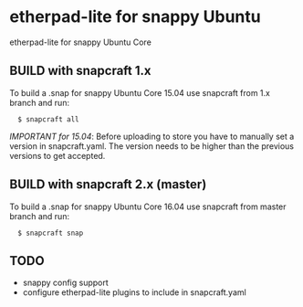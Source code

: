 # etherpad-lite for snappy Ubuntu

etherpad-lite for snappy Ubuntu Core

## BUILD with snapcraft 1.x

To build a .snap for snappy Ubuntu Core 15.04 use snapcraft from 1.x branch and
run:

```
  $ snapcraft all
```

*IMPORTANT for 15.04*: Before uploading to store you have to manually set a
version in snapcraft.yaml. The version needs to be higher than the previous
versions to get accepted.

## BUILD with snapcraft 2.x (master)

To build a .snap for snappy Ubuntu Core 16.04 use snapcraft from master branch and
run:

```
  $ snapcraft snap
```

## TODO
* snappy config support
* configure etherpad-lite plugins to include in snapcraft.yaml


